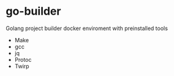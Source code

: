 # go-builder

Golang project builder docker enviroment with preinstalled tools

- Make
- gcc
- jq
- Protoc
- Twirp
